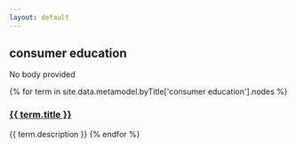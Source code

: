 ```yaml
---
layout: default
---
```

<style>
.initial-content {
  padding-left:5%;
  padding-right:25px;
}
</style>

## consumer education

No body provided

{% for term in site.data.metamodel.byTitle['consumer education'].nodes %}
### <a href='/_pages/embed?t={{ term.title }}'>{{ term.title }}</a>

{{ term.description }}
{% endfor %}
